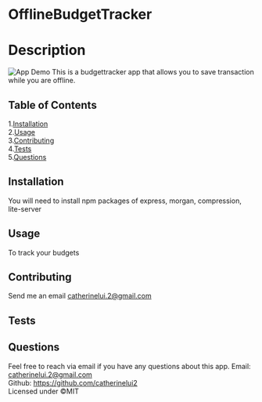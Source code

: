 
  # OfflineBudgetTracker
  # Description
  ![App Demo](https://catherinelui2.github.io/ReadMeGen/demo.gif)
  This is a budgettracker app that allows you to save transaction while you are offline.<br>
  ## Table of Contents<br>
  1.[Installation](#Installation)<br>
  2.[Usage](#usage)<br>
  3.[Contributing](#contributing)<br>
  4.[Tests](#tests)<br>
  5.[Questions](#questions)<br>

  ## Installation
  You will need to install npm packages of express, morgan, compression, lite-server
  ## Usage
  To track your budgets
  ## Contributing
  Send me an email catherinelui.2@gmail.com
  ## Tests
  
  ## Questions
  Feel free to reach via email if you have any questions about this app.
  Email: catherinelui.2@gmail.com<br>
  Github: https://github.com/catherinelui2<br>
  Licensed under ©MIT
  
